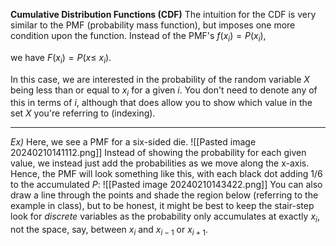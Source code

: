 
**Cumulative Distribution Functions (CDF)**
The intuition for the CDF is very similar to the PMF (probability mass function), but imposes one more condition upon the function. Instead of the PMF's
	$f(x_i)=P(x_i)$,

we have
	$F(x_i)=P(x\leq~x_i)$.

In this case, we are interested in the probability of the random variable $X$ being less than or equal to $x_i$ for a given $i$. You don't need to denote any of this in terms of $i$, although that does allow you to show which value in the set $X$ you're referring to (indexing).

---
*Ex)*
Here, we see a PMF for a six-sided die.
![[Pasted image 20240210141112.png]]
Instead of showing the probability for each given value, we instead just add the probabilities as we move along the x-axis. Hence, the PMF will look something like this, with each black dot adding $1/6$ to the accumulated $P$:
![[Pasted image 20240210143422.png]]
You can also draw a line through the points and shade the region below (referring to the example in class), but to be honest, it might be best to keep the stair-step look for *discrete* variables as the probability only accumulates at exactly $x_i$, not the space, say, between $x_i$ and $x_{i-1}$ or $x_{i+1}$.